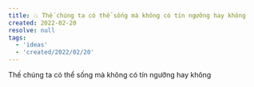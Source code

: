 ```yaml
---
title: 💥 Thế chúng ta có thể sống mà không có tín ngưỡng hay không
created: 2022-02-20
resolve: null
tags:
  - 'ideas'
  - 'created/2022/02/20'
---
```


Thế chúng ta có thể sống mà không có tín ngưỡng hay không
